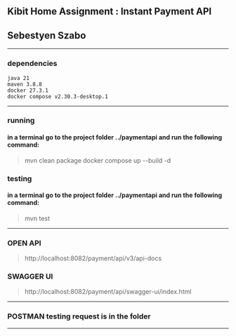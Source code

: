 ## Kibit Home Assignment : Instant Payment API
## Sebestyen Szabo

---
### dependencies
    java 21
    maven 3.8.8
    docker 27.3.1
    docker compose v2.30.3-desktop.1

---
### running
#### in a terminal go to the project folder ../paymentapi and run the following command:
> mvn clean package
> docker compose up --build -d

### testing
#### in a terminal go to the project folder ../paymentapi and run the following command:
> mvn test

---
### OPEN API
> http://localhost:8082/payment/api/v3/api-docs

### SWAGGER UI
> http://localhost:8082/payment/api/swagger-ui/index.html

---
### POSTMAN testing request is in the folder

---